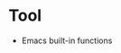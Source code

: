 <!-- ---
!-- title: 2024-12-27 23:19:04
!-- author: Yusuke Watanabe
!-- date: /home/ywatanabe/.emacs.d/lisp/elmo/workspace/resources/prompt-templates/components/07_tools/elisp.md
!-- --- -->

# Tool
* Emacs built-in functions